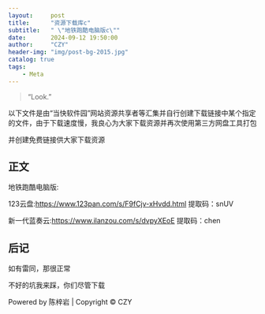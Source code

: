 ```yaml
---
layout:     post
title:      "资源下载库c"
subtitle:   " \"地铁跑酷电脑版c\""
date:       2024-09-12 19:50:00
author:     "CZY"
header-img: "img/post-bg-2015.jpg"
catalog: true
tags:
    - Meta
---
```


> “Look.”


以下文件是由“当快软件园”网站资源共享者等汇集并自行创建下载链接中某个指定的文件，由于下载速度慢，我良心为大家下载资源并再次使用第三方网盘工具打包

并创建免费链接供大家下载资源


## 正文

地铁跑酷电脑版: 

123云盘:https://www.123pan.com/s/F9fCjv-xHvdd.html  提取码：snUV

新一代蓝奏云:https://www.ilanzou.com/s/dvpyXEoE  提取码：chen

## 后记

如有雷同，那很正常

不好的坑我来踩，你们尽管下载

Powered by 陈梓岩 | Copyright © CZY

